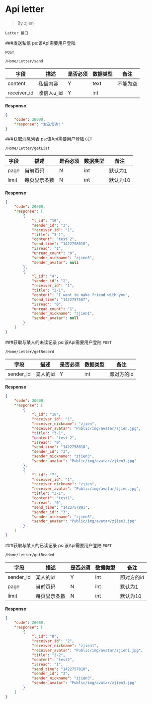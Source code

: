 Api letter
===
>By zjien

`Letter 接口`

###发送私信
ps:该Api需要用户登陆

`POST`

`/Home/Letter/send`

字段 | 描述 | 是否必须 | 数据类型 | 备注
--------------------- | ----------------- | ----------------- | ---------------------- | ------------------
content | 私信内容 | Y | text | 不能为空
receiver_id | 收信人u_id | Y | int |

**Response**
```json
{
    "code": 20000,
    "response": "发送成功！"
}
```



###获取消息列表
ps:该Api需要用户登陆
`GET`

`/Home/Letter/getList`

字段 | 描述 | 是否必须 | 数据类型 | 备注
--------------------- | ----------------- | ----------------- | ---------------------- | ------------------
page | 当前页码 | N | int | 默认为1
limit | 每页显示条数 | N | int | 默认为10

**Response**
```json
{
    "code": 20000,
    "response": [
        {
            "l_id": "10",
            "sender_id": "3",
            "receiver_id": "1",
            "title": "3-1",
            "content": "test 2",
            "send_time": "1422758010",
            "isread": "1",
            "unread_count": "0",
            "sender_nickname": "zjien3",
            "sender_avatar": null
        },
        {
            "l_id": "4",
            "sender_id": "2",
            "receiver_id": "1",
            "title": "2-1",
            "content": "I want to make friend with you",
            "send_time": "1422757567",
            "isread": "0",
            "unread_count": "1",
            "sender_nickname": "zjien1",
            "sender_avatar": null
        }
    ]
}
```




###获取与某人的未读记录
ps:该Api需要用户登陆
`POST`

`/Home/Letter/getRecord`

字段 | 描述 | 是否必须 | 数据类型 | 备注
--------------------- | ----------------- | ----------------- | ---------------------- | ------------------
sender_id | 某人的id | Y | int | 即对方的id 

**Response**
```json
{
    "code": 20000,
    "response": [
        {
            "l_id": "10",
            "receiver_id": "1",
            "receiver_nickname": "zjien",
            "receiver_avatar": "Public/img/avatar/zjien.jpg",
            "title": "3-1",
            "content": "test 2",
            "isread": "0",
            "send_time": "1422758010",
            "sender_id": "3",
            "sender_nickname": "zjien3",
            "sender_avatar": "Public/img/avatar/zjien3.jpg"
        },
        {
            "l_id": "7",
            "receiver_id": "1",
            "receiver_nickname": "zjien",
            "receiver_avatar": "Public/img/avatar/zjien.jpg",
            "title": "3-1",
            "content": "test1",
            "isread": "0",
            "send_time": "1422757801",
            "sender_id": "3",
            "sender_nickname": "zjien3",
            "sender_avatar": "Public/img/avatar/zjien3.jpg"
        }
    ]
}
```




###获取与某人的已读记录
ps:该Api需要用户登陆
`POST`

`/Home/Letter/getReaded`

字段 | 描述 | 是否必须 | 数据类型 | 备注
--------------------- | ----------------- | ----------------- | ---------------------- | ------------------
sender_id | 某人的id | Y | int | 即对方的id 
page | 当前页码 | N | int | 默认为1
limit | 每页显示条数 | N | int | 默认为10

**Response**
```json
{
    "code": 20000,
    "response": [
        {
            "l_id": "8",
            "receiver_id": "2",
            "receiver_nickname": "zjien1",
            "receiver_avatar": "Public/img/avatar/zjien1.jpg",
            "title": "3-2",
            "content": "test2",
            "isread": "1",
            "send_time": "1422757810",
            "sender_id": "3",
            "sender_nickname": "zjien3",
            "sender_avatar": "Public/img/avatar/zjien3.jpg"
        }
    ]
}
```